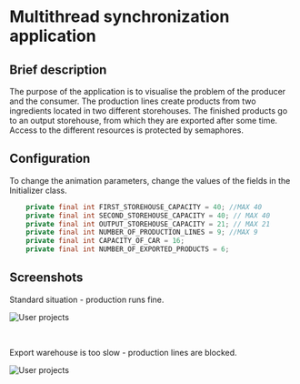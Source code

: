 # Multithread synchronization application

## Brief description

The purpose of the application is to visualise the problem of the producer and the consumer. The production lines create products from two ingredients located in two different storehouses. The finished products go to an output storehouse, from which they are exported after some time. Access to the different resources is protected by semaphores.

## Configuration

To change the animation parameters, change the values of the fields in the Initializer class.

```Java
    private final int FIRST_STOREHOUSE_CAPACITY = 40; //MAX 40
    private final int SECOND_STOREHOUSE_CAPACITY = 40; // MAX 40
    private final int OUTPUT_STOREHOUSE_CAPACITY = 21; // MAX 21
    private final int NUMBER_OF_PRODUCTION_LINES = 9; //MAX 9
    private final int CAPACITY_OF_CAR = 16;
    private final int NUMBER_OF_EXPORTED_PRODUCTS = 6;
```

## Screenshots

Standard situation - production runs fine.

![User projects](https://drive.google.com/uc?export=view&id=1oTaUooVK4oYSAtbWj_kWStkNB94-IWo_)

<br />

Export warehouse is too slow - production lines are blocked.

![User projects](https://drive.google.com/uc?export=view&id=1NmTKp61e1XbFO7Zq4F96FOeUHjmDSUiJ)
